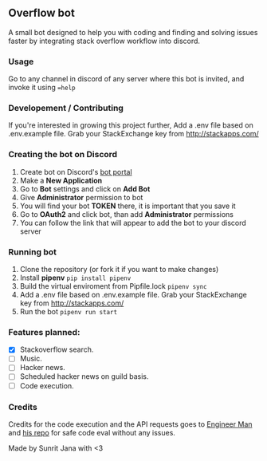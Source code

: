 ## Overflow bot

A small bot designed to help you with coding and finding and solving 
issues faster by integrating stack overflow workflow into discord.

### Usage

Go to any channel in discord of any server where this bot is invited, and 
invoke it using `=help`

### Developement / Contributing

If you're interested in growing this project further,
Add a .env file based on .env.example file. Grab your StackExchange key 
from http://stackapps.com/

### Creating the bot on Discord

1. Create bot on Discord's [bot portal](https://discord.com/developers/applications/)
2. Make a **New Application**
3. Go to **Bot** settings and click on **Add Bot**
4. Give **Administrator** permission to bot
5. You will find your bot **TOKEN** there, it is important that you save it
6. Go to **OAuth2** and click bot, than add **Administrator** permissions
7. You can follow the link that will appear to add the bot to your discord server

### Running bot

1. Clone the repository (or fork it if you want to make changes)
2. Install **pipenv** `pip install pipenv`
3. Build the virtual enviroment from Pipfile.lock `pipenv sync`
4. Add a .env file based on .env.example file. Grab your StackExchange key from http://stackapps.com/
6. Run the bot `pipenv run start`

### Features planned:

- [x] Stackoverflow search.
- [ ] Music.
- [ ] Hacker news.
- [ ] Scheduled hacker news on guild basis.
- [ ] Code execution.

### Credits

Credits for the code execution and the API requests goes to [Engineer Man](https://github.com/engineer-man)
and [his repo](https://github.com/engineer-man/piston) for safe code eval without any issues.

Made by Sunrit Jana with <3
